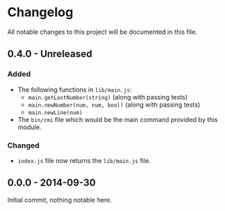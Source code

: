 # Changelog

All notable changes to this project will be documented in this file.

## 0.4.0 - Unreleased

### Added

- The following functions in `lib/main.js`:
  - `main.getLastNumber(string)` (along with passing tests)
  - `main.newNumber(num, num, bool)` (along with passing tests)
  - `main.newLine(num)`
- The `bin/cmi` file which would be the main command provided by this module.

### Changed

- `index.js` file now returns the `lib/main.js` file.

## 0.0.0 - 2014-09-30

Initial commit, nothing notable here.
